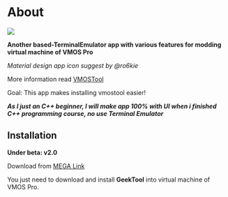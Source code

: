 # About

<img src="https://i.imgur.com/aGDKH2R.png" /> 

**Another based-TerminalEmulator app with various features for modding virtual machine of VMOS Pro**

*Material design app icon suggest by @ro6kie* 


More information read [VMOSTool](https://github.com/HuskyDG/VMOSPro_RootXposed_Terminal)

Goal: This app makes installing vmostool easier!

***As I just an C++ beginner, I will make app 100% with UI when i finished C++ programming course, no use Terminal Emulator***

## Installation

**Under beta: v2.0**

Download from [MEGA Link](http://link1s.com/W2GN7) 



You just need to download and install **GeekTool** into virtual machine of VMOS Pro.
